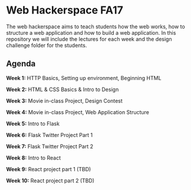 # Web Hackerspace FA17
The web hackerspace aims to teach students how the web works, how to structure a web application and how to build a web application. In this repository we will include the lectures for each week and the design challenge folder for the students.

## Agenda

**Week 1:** HTTP Basics, Setting up environment, Beginning HTML

**Week 2:** HTML & CSS Basics & Intro to Design

**Week 3:** Movie in-class Project, Design Contest

**Week 4:** Movie in-class Project, Web Application Structure 

**Week 5:** Intro to Flask

**Week 6:** Flask Twitter Project Part 1

**Week 7:** Flask Twitter Project Part 2

**Week 8:** Intro to React

**Week 9:** React project part 1 (TBD)

**Week 10:** React project part 2 (TBD)